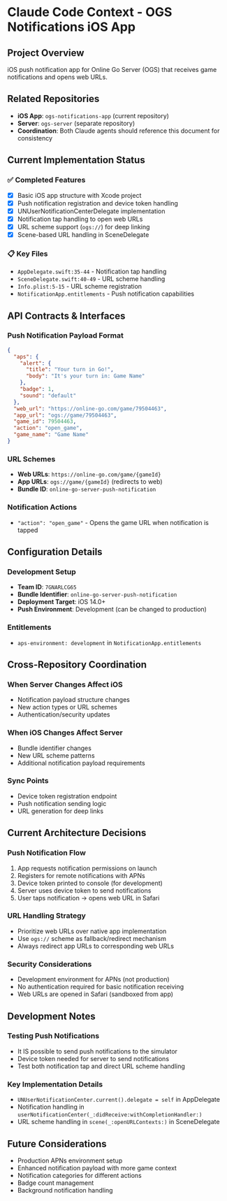 # Claude Code Context - OGS Notifications iOS App

## Project Overview
iOS push notification app for Online Go Server (OGS) that receives game notifications and opens web URLs.

## Related Repositories
- **iOS App**: `ogs-notifications-app` (current repository)
- **Server**: `ogs-server` (separate repository)
- **Coordination**: Both Claude agents should reference this document for consistency

## Current Implementation Status

### ✅ Completed Features
- [x] Basic iOS app structure with Xcode project
- [x] Push notification registration and device token handling
- [x] UNUserNotificationCenterDelegate implementation
- [x] Notification tap handling to open web URLs
- [x] URL scheme support (`ogs://`) for deep linking
- [x] Scene-based URL handling in SceneDelegate

### 📋 Key Files
- `AppDelegate.swift:35-44` - Notification tap handling
- `SceneDelegate.swift:40-49` - URL scheme handling
- `Info.plist:5-15` - URL scheme registration
- `NotificationApp.entitlements` - Push notification capabilities

## API Contracts & Interfaces

### Push Notification Payload Format
```json
{
  "aps": {
    "alert": {
      "title": "Your turn in Go!",
      "body": "It's your turn in: Game Name"
    },
    "badge": 1,
    "sound": "default"
  },
  "web_url": "https://online-go.com/game/79504463",
  "app_url": "ogs://game/79504463",
  "game_id": 79504463,
  "action": "open_game",
  "game_name": "Game Name"
}
```

### URL Schemes
- **Web URLs**: `https://online-go.com/game/{gameId}`
- **App URLs**: `ogs://game/{gameId}` (redirects to web)
- **Bundle ID**: `online-go-server-push-notification`

### Notification Actions
- `"action": "open_game"` - Opens the game URL when notification is tapped

## Configuration Details

### Development Setup
- **Team ID**: `7GNARLCG65`
- **Bundle Identifier**: `online-go-server-push-notification`
- **Deployment Target**: iOS 14.0+
- **Push Environment**: Development (can be changed to production)

### Entitlements
- `aps-environment: development` in `NotificationApp.entitlements`

## Cross-Repository Coordination

### When Server Changes Affect iOS
- Notification payload structure changes
- New action types or URL schemes
- Authentication/security updates

### When iOS Changes Affect Server
- Bundle identifier changes
- New URL scheme patterns
- Additional notification payload requirements

### Sync Points
- Device token registration endpoint
- Push notification sending logic
- URL generation for deep links

## Current Architecture Decisions

### Push Notification Flow
1. App requests notification permissions on launch
2. Registers for remote notifications with APNs
3. Device token printed to console (for development)
4. Server uses device token to send notifications
5. User taps notification → opens web URL in Safari

### URL Handling Strategy
- Prioritize web URLs over native app implementation
- Use `ogs://` scheme as fallback/redirect mechanism
- Always redirect app URLs to corresponding web URLs

### Security Considerations
- Development environment for APNs (not production)
- No authentication required for basic notification receiving
- Web URLs are opened in Safari (sandboxed from app)

## Development Notes

### Testing Push Notifications
- It IS possible to send push notifications to the simulator
- Device token needed for server to send notifications
- Test both notification tap and direct URL scheme handling

### Key Implementation Details
- `UNUserNotificationCenter.current().delegate = self` in AppDelegate
- Notification handling in `userNotificationCenter(_:didReceive:withCompletionHandler:)`
- URL scheme handling in `scene(_:openURLContexts:)` in SceneDelegate

## Future Considerations
- Production APNs environment setup
- Enhanced notification payload with more game context
- Notification categories for different actions
- Badge count management
- Background notification handling

